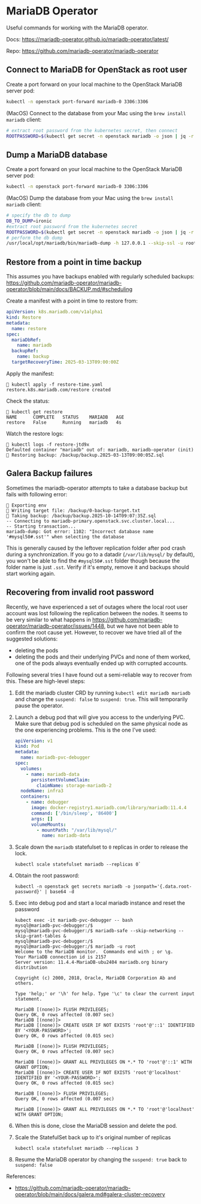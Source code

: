 # MariaDB Operator

Useful commands for working with the MariaDB operator.

Docs: <https://mariadb-operator.github.io/mariadb-operator/latest/>

Repo: <https://github.com/mariadb-operator/mariadb-operator>

## Connect to MariaDB for OpenStack as root user

Create a port forward on your local machine to the OpenStack MariaDB server pod:

```bash
kubectl -n openstack port-forward mariadb-0 3306:3306
```

(MacOS) Connect to the database from your Mac using the `brew install mariadb` client:

```bash
# extract root password from the kubernetes secret, then connect
ROOTPASSWORD=$(kubectl get secret -n openstack mariadb -o json | jq -r '.data["root-password"]' | base64 -d) /usr/local/opt/mariadb/bin/mariadb -h 127.0.0.1 --skip-ssl -u root --password=$ROOTPASSWORD
```

## Dump a MariaDB database

Create a port forward on your local machine to the OpenStack MariaDB server pod:

```bash
kubectl -n openstack port-forward mariadb-0 3306:3306
```

(MacOS) Dump the database from your Mac using the `brew install mariadb` client:

```bash
# specify the db to dump
DB_TO_DUMP=ironic
#extract root password from the kubernetes secret
ROOTPASSWORD=$(kubectl get secret -n openstack mariadb -o json | jq -r '.data["root-password"]' | base64 -d)
# perform the db dump
/usr/local/opt/mariadb/bin/mariadb-dump -h 127.0.0.1 --skip-ssl -u root --password=$ROOTPASSWORD $DB_TO_DUMP | gzip > $DB_TO_DUMP.sql.gz
```

## Restore from a point in time backup

This assumes you have backups enabled with regularly scheduled backups: <https://github.com/mariadb-operator/mariadb-operator/blob/main/docs/BACKUP.md/#scheduling>

Create a manifest with a point in time to restore from:

``` yaml
apiVersion: k8s.mariadb.com/v1alpha1
kind: Restore
metadata:
  name: restore
spec:
  mariaDbRef:
    name: mariadb
  backupRef:
    name: backup
  targetRecoveryTime: 2025-03-13T09:00:00Z
```

Apply the manifest:

``` text
 kubectl apply -f restore-time.yaml
restore.k8s.mariadb.com/restore created
```

Check the status:

``` text
 kubectl get restore
NAME      COMPLETE   STATUS    MARIADB   AGE
restore   False      Running   mariadb   4s
```

Watch the restore logs:

``` text
 kubectl logs -f restore-jtd9x
Defaulted container "mariadb" out of: mariadb, mariadb-operator (init)
💾 Restoring backup: /backup/backup.2025-03-13T09:00:05Z.sql
```

## Galera Backup failures

Sometimes the mariadb-operator attempts to take a database backup but fails
with following error:

```text
💾 Exporting env
💾 Writing target file: /backup/0-backup-target.txt
💾 Taking backup: /backup/backup.2025-10-14T09:07:35Z.sql
-- Connecting to mariadb-primary.openstack.svc.cluster.local...
-- Starting transaction...
mariadb-dump: Got error: 1102: "Incorrect database name '#mysql50#.sst'" when selecting the database
```

This is generally caused by the leftover replication folder after pod crash
during a synchronization. If you go to a datadir (`/var/lib/mysql/` by
default), you won't be able to find the `#mysql50#.sst` folder though because
the folder name is just `.sst`. Verify if it's empty, remove it and backups
should start working again.

## Recovering from invalid root password

Recently, we have experienced a set of outages where the local root user account was lost following the replication between the nodes.
It seems to be very similar to what happens in
<https://github.com/mariadb-operator/mariadb-operator/issues/1448>, but we have
not been able to confirm the root cause yet. However, to recover we have tried
all of the suggested solutions:

- deleting the pods
- deleting the pods and their underlying PVCs
and none of them worked, one of the pods always eventually ended up with corrupted accounts.

Following several tries I have found out a semi-reliable way to recover from this. These are high-level steps:

1. Edit the mariadb cluster CRD by running `kubectl edit mariadb mariadb` and change the `suspend: false` to `suspend: true`. This will temporarily pause the operator.
2. Launch a debug pod that will give you access to the underlying PVC. Make sure that debug pod is scheduled on the same physical node as the one experiencing problems. This is the one I've used:

    ```yaml
    apiVersion: v1
    kind: Pod
    metadata:
      name: mariadb-pvc-debugger
    spec:
      volumes:
        - name: mariadb-data
          persistentVolumeClaim:
            claimName: storage-mariadb-2
      nodeName: infra3
      containers:
        - name: debugger
          image: docker-registry1.mariadb.com/library/mariadb:11.4.4
          command: ['/bin/sleep', '86400']
          args: []
          volumeMounts:
            - mountPath: "/var/lib/mysql/"
              name: mariadb-data
    ```

3. Scale down the `mariadb` statefulset to `0` replicas in order to release the lock.

    ```text
    kubectl scale statefulset mariadb --replicas 0`
    ```

4. Obtain the root password:

    ```text
    kubectl -n openstack get secrets mariadb -o jsonpath='{.data.root-password}' | base64 -d
    ```

5. Exec into debug pod and start a local mariadb instance and reset the password

    ```text
    kubect exec -it mariadb-pvc-debugger -- bash
    mysql@mariadb-pvc-debugger:/$
    mysql@mariadb-pvc-debugger:/$ mariadb-safe --skip-networking --skip-grant-tables &
    mysql@mariadb-pvc-debugger:/$
    mysql@mariadb-pvc-debugger:/$ mariadb -u root
    Welcome to the MariaDB monitor.  Commands end with ; or \g.
    Your MariaDB connection id is 2157
    Server version: 11.4.4-MariaDB-ubu2404 mariadb.org binary distribution

    Copyright (c) 2000, 2018, Oracle, MariaDB Corporation Ab and others.

    Type 'help;' or '\h' for help. Type '\c' to clear the current input statement.

    MariaDB [(none)]> FLUSH PRIVILEGES;
    Query OK, 0 rows affected (0.007 sec)
    MariaDB [(none)]>
    MariaDB [(none)]> CREATE USER IF NOT EXISTS 'root'@'::1' IDENTIFIED BY '<YOUR-PASSWORD>';
    Query OK, 0 rows affected (0.015 sec)

    MariaDB [(none)]> FLUSH PRIVILEGES;
    Query OK, 0 rows affected (0.007 sec)

    MariaDB [(none)]> GRANT ALL PRIVILEGES ON *.* TO 'root'@'::1' WITH GRANT OPTION;
    MariaDB [(none)]> CREATE USER IF NOT EXISTS 'root'@'localhost' IDENTIFIED BY '<YOUR-PASSWORD>';
    Query OK, 0 rows affected (0.015 sec)

    MariaDB [(none)]> FLUSH PRIVILEGES;
    Query OK, 0 rows affected (0.007 sec)

    MariaDB [(none)]> GRANT ALL PRIVILEGES ON *.* TO 'root'@'localhost' WITH GRANT OPTION;
    ```

6. When this is done, close the MariaDB session and delete the pod.
7. Scale the StatefulSet back up to it's original number of replicas

    ```text
    kubectl scale statefulset mariadb --replicas 3
    ```

8. Resume the MariaDB operator by changing the `suspend: true` back to `suspend: false`

References:

- <https://github.com/mariadb-operator/mariadb-operator/blob/main/docs/galera.md#galera-cluster-recovery>
